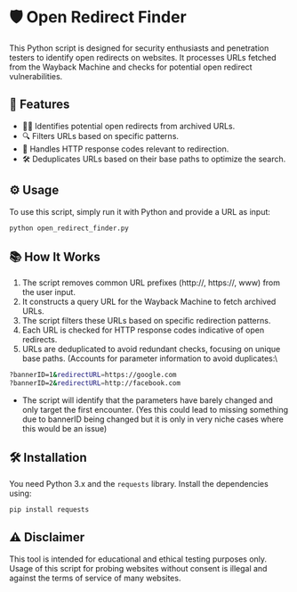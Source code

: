 
# 🛡️ Open Redirect Finder

This Python script is designed for security enthusiasts and penetration testers to identify open redirects on websites. It processes URLs fetched from the Wayback Machine and checks for potential open redirect vulnerabilities.

## 🚀 Features

- 🕵️‍♂️ Identifies potential open redirects from archived URLs.
- 🔍 Filters URLs based on specific patterns.
- 🚦 Handles HTTP response codes relevant to redirection.
- 🛠 Deduplicates URLs based on their base paths to optimize the search.

## ⚙️ Usage

To use this script, simply run it with Python and provide a URL as input:

```bash
python open_redirect_finder.py
```

## 📚 How It Works

1. The script removes common URL prefixes (http://, https://, www) from the user input.
2. It constructs a query URL for the Wayback Machine to fetch archived URLs.
3. The script filters these URLs based on specific redirection patterns.
4. Each URL is checked for HTTP response codes indicative of open redirects.
5. URLs are deduplicated to avoid redundant checks, focusing on unique base paths. (Accounts for parameter information to avoid duplicates:\
```bash
?bannerID=1&redirectURL=https://google.com
?bannerID=2&redirectURL=http://facebook.com
```
- The script will identify that the parameters have barely changed and only target the first encounter. (Yes this could lead to missing something due to bannerID being changed but it is only in very niche cases where this would be an issue)

## 🛠️ Installation

You need Python 3.x and the `requests` library. Install the dependencies using:

```bash
pip install requests
```

## ⚠️ Disclaimer

This tool is intended for educational and ethical testing purposes only. Usage of this script for probing websites without consent is illegal and against the terms of service of many websites.
